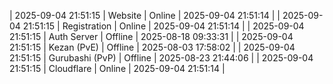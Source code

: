 | 2025-09-04 21:51:15 | Website | Online | 2025-09-04 21:51:14 |
| 2025-09-04 21:51:15 | Registration | Online | 2025-09-04 21:51:14 |
| 2025-09-04 21:51:15 | Auth Server | Offline | 2025-08-18 09:33:31 |
| 2025-09-04 21:51:15 | Kezan (PvE) | Offline | 2025-08-03 17:58:02 |
| 2025-09-04 21:51:15 | Gurubashi (PvP) | Offline | 2025-08-23 21:44:06 |
| 2025-09-04 21:51:15 | Cloudflare | Online | 2025-09-04 21:51:14 |
